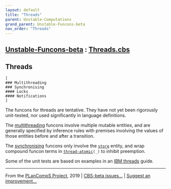 ```yaml
---
layout: default
title: "Threads"
parent: Unstable-Computations
grand_parent: Unstable-Funcons-beta
nav_order: "Threads"
---
```


[Unstable-Funcons-beta] : [Threads.cbs]
-----------------------------

## Threads
<div class="highlighter-rouge"><pre class="highlight"><code>[
### Multithreading
### Synchronising
#### Locks
#### Notifications
]</code></pre></div>


The funcons for threads are tentative. They have not yet been rigorously
unit-tested, nor used significantly in language definitions.

The [multithreading] funcons involve multiple mutable entities, and are
generally specified by inference rules with premises involving the values of
those entities before and after a transition.

The [synchronising] funcons only involve the <code><span class="name"><a href="../../../../../Funcons-beta/Computations/Normal/Storing/index.html#Name_store">store</a></span></code> entity, and wrap
compound funcon terms in <code><span class="name"><a href="Multithreading/index.html#Name_thread-atomic">thread-atomic</a></span>(_)</code> to inhibit preemption.

Some of the unit tests are based on examples in an [IBM threads] guide.

[Multithreading]: Multithreading
  "Multithreading funcons"

[Synchronising]: Synchronising
  "Synchronising funcons"

[IBM threads]: https://www.ibm.com/support/knowledgecenter/ssw_aix_72/com.ibm.aix.genprogc/chapter12.htm
  "IBM Knowledge Centre"



____

From the [PLanCompS Project], 2019 | [CBS-beta issues...] | [Suggest an improvement...]

[Threads.cbs]: Threads.cbs 
  "CBS SOURCE FILE"
[Funcons-beta]: /CBS-beta/docs/Funcons-beta
 "FUNCONS-BETA"
[Unstable-Funcons-beta]: /CBS-beta/docs/Unstable-Funcons-beta
  "UNSTABLE-FUNCONS-BETA"
[Languages-beta]: /CBS-beta/docs/Languages-beta
  "LANGUAGES-BETA"
[Unstable-Languages-beta]: /CBS-beta/docs/Unstable-Languages-beta
  "UNSTABLE-LANGUAGES-BETA"
[CBS-beta]: /CBS-beta "CBS-BETA"
[PLanCompS Project]: http://plancomps.org
  "PROGRAMMING LANGUAGE COMPONENTS AND SPECIFICATIONS PROJECT HOME PAGE"
[CBS-beta issues...]: https://github.com/plancomps/plancomps.github.io/issues
  "CBS-BETA ISSUE REPORTS ON GITHUB"
[Suggest an improvement...]: mailto:plancomps@gmail.com?Subject=CBS-beta%20-%20comment&Body=Re%3A%20CBS-beta%20specification%20at%20Unstable-Computations/Threads/Threads.cbs%0A%0AComment/Query/Issue/Suggestion%3A%0A%0A%0ASignature%3A%0A 
  "GENERATE AN EMAIL TEMPLATE"
